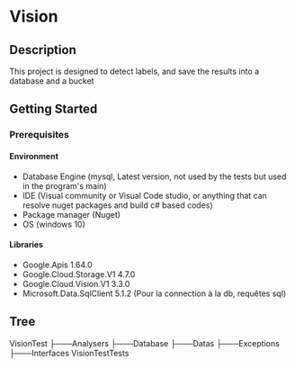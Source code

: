 # Vision

## Description

This project is designed to detect labels, and save the results into a database and a bucket

## Getting Started

### Prerequisites

#### Environment

- Database Engine (mysql, Latest version, not used by the tests but used in the program's main)
- IDE (Visual community or Visual Code studio, or anything that can resolve nuget packages and build c# based codes)
- Package manager (Nuget)
- OS (windows 10)

#### Libraries

- Google.Apis 1.64.0
- Google.Cloud.Storage.V1 4.7.0
- Google.Cloud.Vision.V1 3.3.0
- Microsoft.Data.SqlClient 5.1.2 (Pour la connection à la db, requêtes sql)

## Tree
VisionTest
├───Analysers
├───Database
├───Datas
├───Exceptions
├───Interfaces
VisionTestTests